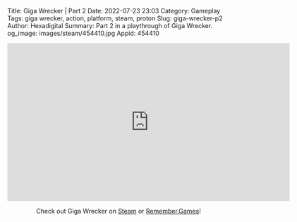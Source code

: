 Title: Giga Wrecker | Part 2
Date: 2022-07-23 23:03
Category: Gameplay
Tags: giga wrecker, action, platform, steam, proton
Slug: giga-wrecker-p2
Author: Hexadigital
Summary: Part 2 in a playthrough of Giga Wrecker.
og_image: images/steam/454410.jpg
Appid: 454410

<center><iframe src="https://www.youtube.com/embed/bnSetdWPUhc?feature=oembed" allow="accelerometer; autoplay; encrypted-media; gyroscope; picture-in-picture" width="640" height="360" frameborder="0"></iframe>

Check out Giga Wrecker on [Steam](https://store.steampowered.com/app/454410/?curator_clanid=34633900) or [Remember.Games](https://remember.games/game/3356/)!</center>